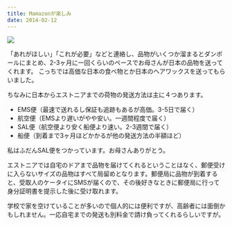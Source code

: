 ```yaml
---
title: Mamazonが楽しみ
date: 2014-02-12
---
```


![](https://photos.xar.sh/20897939388_ec8584a195_b.jpg)


「あれがほしい」「これが必要」などと連絡し、品物がいくつか溜まるとダンボールにまとめ、2-3ヶ月に一回くらいのペースでお母さんが日本の品物を送ってくれます。
こっちでは高価な日本の食べ物とか日本のヘアワックスを送ってもらいました。

ちなみに日本からエストニアまでの荷物の発送方法は主に４つあります。

- EMS便（最速で送れるし保証も追跡もあるが高価。3-5日で届く）
- 航空便（EMSより遅いがやや安い。一週間程度で届く）
- SAL便（航空便より安く船便より速い。2-3週間で届く）
- 船便（到着まで3ヶ月ほどかかるが他の発送方法の半額ほど）

私はふだんSAL便をつかっています。お母さんありがとう。

エストニアでは自宅のドアまで品物を届けてくれるということはなく、郵便受けに入らないサイズの品物はすべて局留めとなります。郵便局に品物が到着すると、受取人のケータイにSMSが届くので、その後好きなときに郵便局に行って身分証明書を提示した後に受け取れます。

学校で家を空けていることが多いので個人的には便利ですが、高齢者には面倒かもしれません。一応自宅までの発送も別料金で請け負ってくれるらしいですが。
